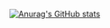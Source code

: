 [![Anurag's GitHub stats](https://github-readme-stats.vercel.app/api?username=Velkee)](https://github.com/anuraghazra/github-readme-stats)

